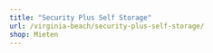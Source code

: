 ```yaml
---
title: "Security Plus Self Storage"
url: /virginia-beach/security-plus-self-storage/
shop: Mieten
---
```

